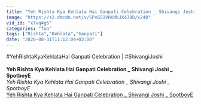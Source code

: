 ```yaml
---
title: "Yeh Rishta Kya Kehlata Hai Ganpati Celebration _ Shivangi Joshi _ SpotboyE"
image: "https://s2.dmcdn.net/v/SPvG51VHKMbJX478D/x240"
vid_id: "x7vq4g5"
categories: "fun"
tags: ["Rishta","Kehlata","Ganpati"]
date: "2020-08-31T11:12:04+03:00"
---
```

#YehRishtaKyaKehlataHai Ganpati Celebration | #ShivangiJoshi   <br><br><b>Yeh Rishta Kya Kehlata Hai Ganpati Celebration _ Shivangi Joshi _ SpotboyE</b><br> <i>Yeh Rishta Kya Kehlata Hai Ganpati Celebration _ Shivangi Joshi _ SpotboyE</i><br> <u>Yeh Rishta Kya Kehlata Hai Ganpati Celebration _ Shivangi Joshi _ SpotboyE</u>
